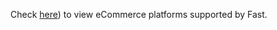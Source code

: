Check [here](../../developer-portal/for-developers/platforms.mdx)) to view eCommerce platforms supported by Fast.
